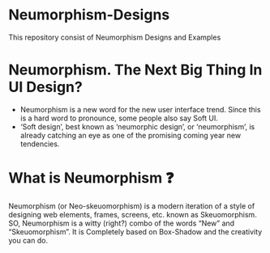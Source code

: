 # Neumorphism-Designs
This repository consist of Neumorphism Designs and Examples 

# Neumorphism. The Next Big Thing In UI Design?
* Neumorphism is a new word for the new user interface trend. Since this is a hard word to pronounce, some people also say Soft UI.
* ‘Soft design’, best known as ‘neumorphic design’, or ‘neumorphism’, is already catching an eye as one of the promising coming year new tendencies.

# What is Neumorphism ❓
Neumorphism (or Neo-skeuomorphism) is a modern iteration of a style of designing web elements, frames, screens, etc. known as Skeuomorphism. SO, Neumorphism is a witty (right?) combo of the words “New” and “Skeuomorphism”. It is Completely based on Box-Shadow and the creativity you can do.


